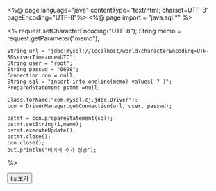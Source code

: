 <%@ page language="java" contentType="text/html; charset=UTF-8"
    pageEncoding="UTF-8"%>
<%@ page import = "java.sql.*" %>
<!DOCTYPE html>
<html>
<head>
<meta charset="UTF-8">
<title>Insert title here</title>
</head>
<body>
<%
	request.setCharacterEncoding("UTF-8");
	String memo = request.getParameter("memo");
	
	String url = "jdbc:mysql://localhost/world?characterEncoding=UTF-8&serverTimezone=UTC"; 
	String user = "root"; 
	String passwd = "0698";
	Connection con = null;
	String sql = "insert into oneline(memo) values( ? )";
	PreparedStatement pstmt =null;

	Class.forName("com.mysql.cj.jdbc.Driver");
	con = DriverManager.getConnection(url, user, passwd);

	pstmt = con.prepareStatement(sql);
	pstmt.setString(1,memo);
	pstmt.executeUpdate();
	pstmt.close();
	con.close(); 
	out.println("데이터 추가 성공");  
%>
<form method="post"action="http://localhost:8080/oneline/memo_list.jsp" >
	<input type="submit" value="list보기">
</form>
</body>
</html>